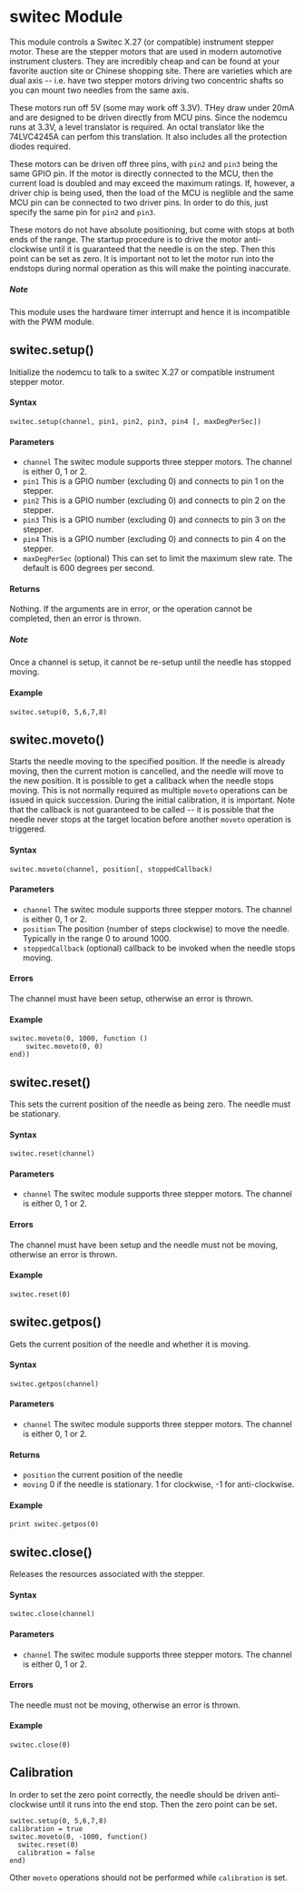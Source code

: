 # switec Module

This module controls a Switec X.27 (or compatible) instrument stepper motor. These are the 
stepper motors that are used in modern automotive instrument clusters. They are incredibly cheap
and can be found at your favorite auction site or Chinese shopping site. There are varieties
which are dual axis -- i.e. have two stepper motors driving two concentric shafts so you 
can mount two needles from the same axis.

These motors run off 5V (some may work off 3.3V). THey draw under 20mA and are designed to be
driven directly from MCU pins. Since the nodemcu runs at 3.3V, a level translator is required.
An octal translator like the 74LVC4245A can perfom this translation. It also includes all the
protection diodes required. 

These motors can be driven off three pins, with `pin2` and `pin3` being the same GPIO pin. 
If the motor is directly connected to the MCU, then the current load is doubled and may exceed
the maximum ratings. If, however, a driver chip is being used, then the load of the MCU is neglible
and the same MCU pin can be connected to two driver pins. In order to do this, just specify
the same pin for `pin2` and `pin3`.

These motors do not have absolute positioning, but come with stops at both ends of the range.
The startup procedure is to drive the motor anti-clockwise until it is guaranteed that the needle
is on the step. Then this point can be set as zero. It is important not to let the motor
run into the endstops during normal operation as this will make the pointing inaccurate.

##### Note

This module uses the hardware timer interrupt and hence it is incompatible with the PWM module.

## switec.setup()
Initialize the nodemcu to talk to a switec X.27 or compatible instrument stepper motor.

#### Syntax
`switec.setup(channel, pin1, pin2, pin3, pin4 [, maxDegPerSec])`

#### Parameters
- `channel` The switec module supports three stepper motors. The channel is either 0, 1 or 2.
- `pin1` This is a GPIO number (excluding 0) and connects to pin 1 on the stepper.
- `pin2` This is a GPIO number (excluding 0) and connects to pin 2 on the stepper.
- `pin3` This is a GPIO number (excluding 0) and connects to pin 3 on the stepper.
- `pin4` This is a GPIO number (excluding 0) and connects to pin 4 on the stepper.
- `maxDegPerSec` (optional) This can set to limit the maximum slew rate. The default is 600 degrees per second.

#### Returns
Nothing. If the arguments are in error, or the operation cannot be completed, then an error is thrown.

##### Note

Once a channel is setup, it cannot be re-setup until the needle has stopped moving. 

#### Example

    switec.setup(0, 5,6,7,8)

## switec.moveto()
Starts the needle moving to the specified position. If the needle is already moving, then the current
motion is cancelled, and the needle will move to the new position. It is possible to get a callback
when the needle stops moving. This is not normally required as multiple `moveto` operations can
be issued in quick succession. During the initial calibration, it is important. Note that the 
callback is not guaranteed to be called -- it is possible that the needle never stops at the
target location before another `moveto` operation is triggered.

#### Syntax
`switec.moveto(channel, position[, stoppedCallback)`

#### Parameters
- `channel` The switec module supports three stepper motors. The channel is either 0, 1 or 2.
- `position` The position (number of steps clockwise) to move the needle. Typically in the range 0 to around 1000.
- `stoppedCallback` (optional) callback to be invoked when the needle stops moving.

#### Errors
The channel must have been setup, otherwise an error is thrown.

#### Example

    switec.moveto(0, 1000, function ()
        switec.moveto(0, 0)
    end))

## switec.reset()
This sets the current position of the needle as being zero. The needle must be stationary.

#### Syntax
`switec.reset(channel)`

#### Parameters
- `channel` The switec module supports three stepper motors. The channel is either 0, 1 or 2.

#### Errors
The channel must have been setup and the needle must not be moving, otherwise an error is thrown.

#### Example

    switec.reset(0)

## switec.getpos()
Gets the current position of the needle and whether it is moving.

#### Syntax
`switec.getpos(channel)`

#### Parameters
- `channel` The switec module supports three stepper motors. The channel is either 0, 1 or 2.

#### Returns
- `position` the current position of the needle
- `moving` 0 if the needle is stationary. 1 for clockwise, -1 for anti-clockwise.

#### Example

    print switec.getpos(0)

## switec.close()
Releases the resources associated with the stepper.

#### Syntax
`switec.close(channel)`

#### Parameters
- `channel` The switec module supports three stepper motors. The channel is either 0, 1 or 2.

#### Errors
The needle must not be moving, otherwise an error is thrown.

#### Example

    switec.close(0)

## Calibration
In order to set the zero point correctly, the needle should be driven anti-clockwise until
it runs into the end stop. Then the zero point can be set.

    switec.setup(0, 5,6,7,8)
    calibration = true
    switec.moveto(0, -1000, function() 
      switec.reset(0)
      calibration = false
    end)

Other `moveto` operations should not be performed while `calibration` is set.
